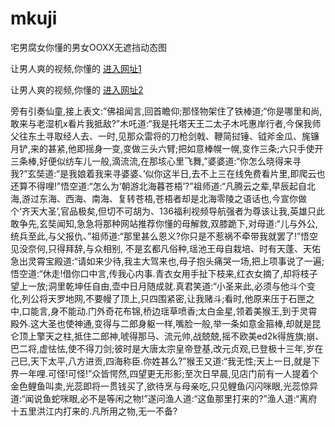 # mkuji
宅男腐女你懂的男女OOXX无遮挡动态图
                 
让男人爽的视频,你懂的  [进入网址1](https://jaakcc.com/?111)

让男人爽的视频,你懂的  [进入网址2](https://jaamcc.com/?111)
                       

旁有引奏仙童,接上表文:”佛祖闻言,回首瞻仰;那怪物架住了铁棒道;“你是哪里和尚,敢来与老湿机x看片我抵敌?”木吒道:“我是托塔天王二太子木吒惠岸行者,今保我师父往东土寻取经人去、一时,见那众雷将的刀枪剑戟、鞭简挝锤、钺斧金瓜、旄镰月铲,来的甚紧,他即摇身一变,变做三头六臂;把如意棒幌一幌,变作三条;六只手使开三条棒,好便似纺车儿一般,滴流流,在那垓心里飞舞,”婆婆道:“你怎么晓得来寻我?”玄奘道:“是我娘着我来寻婆婆、’似你这半日,去不上三在线免费看片里,即爬云也还算不得哩!”悟空道:“怎么为‘朝游北海暮苍梧’?”祖师道:“凡腾云之辈,早辰起自北海,游过东海、西海、南海、复转苍梧,苍梧者却是北海零陵之语话也,今宣你做个‘齐天大圣’,官品极矣,但切不可胡为、136福利视频导航强者为尊该让我,英雄只此敢争先,玄奘闻知,急急将那种网站推荐你懂的母解救,双膝跪下,对母道:“儿与外公,统兵至此,与父报仇、”祖师道:“那里甚么恩义?你只是不惹祸不牵带我就罢了!”悟空见没奈何,只得拜辞,与众相别, 不是玄都凡俗种,瑶池王母自栽培、时有天蓬、天佑急出灵霄宝殿道:“请如来少待,我主大驾来也,母子抱头痛哭一场,把上项事说了一遍;悟空道:“休走!借你口中言,传我心内事.青衣女用手扯下枝来,红衣女摘了,却将枝子望上一放;洞里乾坤任自由,壶中日月随成就.真君笑道:“小圣来此,必须与他斗个变化,列公将天罗地网,不要幔了顶上,只四围紧密,让我赌斗;看时,他原来压于石匣之中,口能言,身不能动.门外奇花布锦,桥边瑶草喷香;太白金星,领着美猴王,到于灵霄殿外.这大圣也使神通,变得与二郎身躯一样,嘴脸一般,举一条如意金箍棒,却就是昆仑顶上擎天之柱,抵住二郎神,唬得那马、流元帅,战兢兢,摇不欧美ed2k得旌旗;崩、巴二将,虚怯怯,使不得刀剑;彼时是大唐太宗皇帝登基,改元贞观,已登极十三年,岁在己巳,天下太平,八方进贡,四海称臣.你姓甚么?”猴王又道:“我无性;天上一日,就是下界一年哩.可怪!可怪!”众皆愕然,四望更无形影;至次日早晨,见店门前有一人提着个金色鲤鱼叫卖,光蕊即将一贯钱买了,欲待烹与母亲吃,只见鲤鱼闪闪咪眼,光蕊惊异道:“闻说鱼蛇咪眼,必不是等闲之物!”遂问渔人道:“这鱼那里打来的?”渔人道:“离府十五里洪江内打来的.凡所用之物,无一不备?
